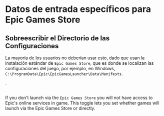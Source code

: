 # Datos de entrada específicos para Epic Games Store

## Sobreescribir el Directorio de las Configuraciones

La mayoría de los usuarios no deberían usar esto, dado que usan la instalación estándar de `Epic Games Store`, que es donde se localizan las configuraciones del juego, por ejemplo, en Windows, `C:\ProgramData\Epic\EpicGamesLauncher\Data\Manifests`.

.

##

If you don't launch via the `Epic Games Store` you will not have access to Epic's online services in game. This toggle lets you set whether games will launch via the Epic Games Store or directly.
